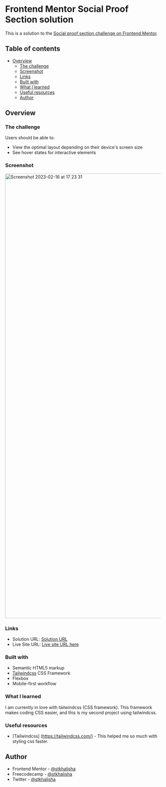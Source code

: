 # Frontend Mentor Social Proof Section solution

This is a solution to the [Social proof section challenge on Frontend Mentor](https://www.frontendmentor.io/challenges/social-proof-section-6e0qTv_bA).

## Table of contents

- [Overview](#overview)
  - [The challenge](#the-challenge)
  - [Screenshot](#screenshot)
  - [Links](#links)
  - [Built with](#built-with)
  - [What I learned](#what-i-learned)
  - [Useful resources](#useful-resources)
  - [Author](#author)

## Overview

### The challenge

Users should be able to:

- View the optimal layout depending on their device's screen size
- See hover states for interactive elements

### Screenshot

<img width="1440" alt="Screenshot 2023-02-16 at 17 23 31" src="https://user-images.githubusercontent.com/60285814/219338838-cc449a27-4e38-4951-ae27-b1a028481ce7.png">

### Links

- Solution URL: [Solution URL](https://github.com/stkhalisha/social-proof-section)
- Live Site URL: [Live site URL here](https://stkhalisha.github.io/social-proof-section/)

### Built with

- Semantic HTML5 markup
- [Tailwindcss](https://tailwindcss.com/) CSS Framework
- Flexbox
- Mobile-first workflow

### What I learned

I am currently in love with tailwindcss (CSS framework). This framework makes coding CSS easier, and this is my second project using tailwindcss.

### Useful resources

- [Tailwindcss] (https://tailwindcss.com/) - This helped me so much with styling css faster.

## Author

- Frontend Mentor - [@stkhalisha](https://www.frontendmentor.io/profile/stkhalisha)
- Freecodecamp - [@stkhalisha](https://www.freecodecamp.org/stkhalisha)
- Twitter - [@stkhalisha](https://www.twitter.com/stkhalisha)
